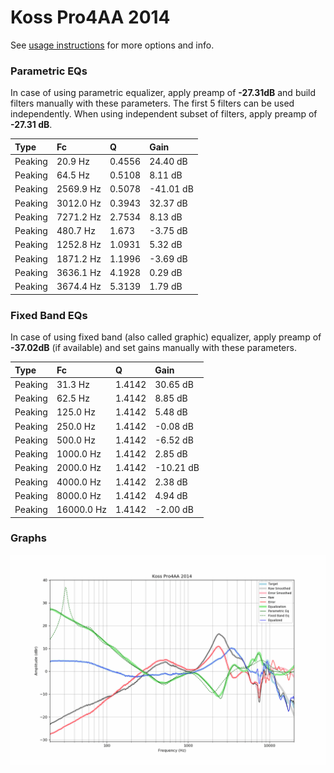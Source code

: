 # Koss Pro4AA 2014
See [usage instructions](https://github.com/jaakkopasanen/AutoEq#usage) for more options and info.

### Parametric EQs
In case of using parametric equalizer, apply preamp of **-27.31dB** and build filters manually
with these parameters. The first 5 filters can be used independently.
When using independent subset of filters, apply preamp of **-27.31 dB**.

| Type    | Fc        |      Q | Gain      |
|:--------|:----------|:-------|:----------|
| Peaking | 20.9 Hz   | 0.4556 | 24.40 dB  |
| Peaking | 64.5 Hz   | 0.5108 | 8.11 dB   |
| Peaking | 2569.9 Hz | 0.5078 | -41.01 dB |
| Peaking | 3012.0 Hz | 0.3943 | 32.37 dB  |
| Peaking | 7271.2 Hz | 2.7534 | 8.13 dB   |
| Peaking | 480.7 Hz  | 1.673  | -3.75 dB  |
| Peaking | 1252.8 Hz | 1.0931 | 5.32 dB   |
| Peaking | 1871.2 Hz | 1.1996 | -3.69 dB  |
| Peaking | 3636.1 Hz | 4.1928 | 0.29 dB   |
| Peaking | 3674.4 Hz | 5.3139 | 1.79 dB   |

### Fixed Band EQs
In case of using fixed band (also called graphic) equalizer, apply preamp of **-37.02dB**
(if available) and set gains manually with these parameters.

| Type    | Fc         |      Q | Gain      |
|:--------|:-----------|:-------|:----------|
| Peaking | 31.3 Hz    | 1.4142 | 30.65 dB  |
| Peaking | 62.5 Hz    | 1.4142 | 8.85 dB   |
| Peaking | 125.0 Hz   | 1.4142 | 5.48 dB   |
| Peaking | 250.0 Hz   | 1.4142 | -0.08 dB  |
| Peaking | 500.0 Hz   | 1.4142 | -6.52 dB  |
| Peaking | 1000.0 Hz  | 1.4142 | 2.85 dB   |
| Peaking | 2000.0 Hz  | 1.4142 | -10.21 dB |
| Peaking | 4000.0 Hz  | 1.4142 | 2.38 dB   |
| Peaking | 8000.0 Hz  | 1.4142 | 4.94 dB   |
| Peaking | 16000.0 Hz | 1.4142 | -2.00 dB  |

### Graphs
![](./Koss%20Pro4AA%202014.png)